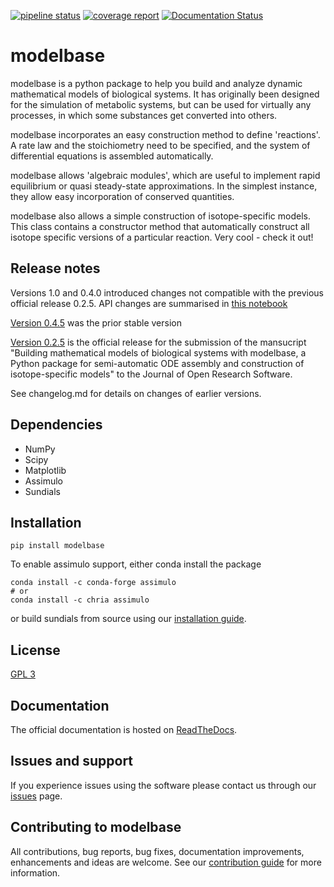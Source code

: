 [![pipeline status](https://gitlab.com/ebenhoeh/modelbase/badges/master/pipeline.svg)](https://gitlab.com/ebenhoeh/modelbase/-/commits/master)
[![coverage report](https://gitlab.com/ebenhoeh/modelbase/badges/master/coverage.svg)](https://gitlab.com/ebenhoeh/modelbase/-/commits/master)
[![Documentation Status](https://readthedocs.org/projects/modelbase/badge/?version=latest)](https://modelbase.readthedocs.io/en/latest/?badge=latest)



# modelbase

modelbase is a python package to help you build and analyze dynamic mathematical models of biological systems. It has originally been designed for the simulation of metabolic systems, but can be used for virtually any processes, in which some substances get converted into others.

modelbase incorporates an easy construction method to define 'reactions'. A rate law and the stoichiometry need to be specified, and the system of differential equations is assembled automatically.

modelbase allows 'algebraic modules', which are useful to implement rapid equilibrium or quasi steady-state approximations. In the simplest instance, they allow easy incorporation of conserved quantities.

modelbase also allows a simple construction of isotope-specific models. This class contains a constructor method that automatically construct all isotope specific versions of a particular reaction. Very cool - check it out!

## Release notes
Versions 1.0 and 0.4.0 introduced changes not compatible with the previous official
release 0.2.5. API changes are summarised in [this notebook](docs/source/api-changes.ipynb)

[Version 0.4.5](https://gitlab.com/ebenhoeh/modelbase/-/tags/0.4.5) was the prior stable version

[Version 0.2.5](https://gitlab.com/ebenhoeh/modelbase/-/tags/initial-release)
is the official release for the submission of the
mansucript "Building mathematical models of biological systems
with modelbase, a Python package for semi-automatic ODE assembly
and construction of isotope-specific models" to the Journal of Open
Research Software.

See changelog.md for details on changes of earlier versions.

## Dependencies
* NumPy
* Scipy
* Matplotlib
* Assimulo
* Sundials

## Installation

```python3
pip install modelbase
```

To enable assimulo support, either conda install the package

```python3
conda install -c conda-forge assimulo
# or
conda install -c chria assimulo
```

or build sundials from source using our [installation guide](https://gitlab.com/ebenhoeh/modelbase/blob/master/docs/installation.rst).


## License
[GPL 3](https://gitlab.com/ebenhoeh/modelbase/blob/master/LICENSE)

## Documentation
The official documentation is hosted on [ReadTheDocs](https://modelbase.readthedocs.io/en/latest/).

## Issues and support
If you experience issues using the software please contact us through our [issues](https://gitlab.com/ebenhoeh/modelbase/issues) page.

## Contributing to modelbase
All contributions, bug reports, bug fixes, documentation improvements, enhancements and ideas are welcome. See our [contribution guide](https://gitlab.com/ebenhoeh/modelbase/blob/master/CONTRIBUTING.md) for more information.
